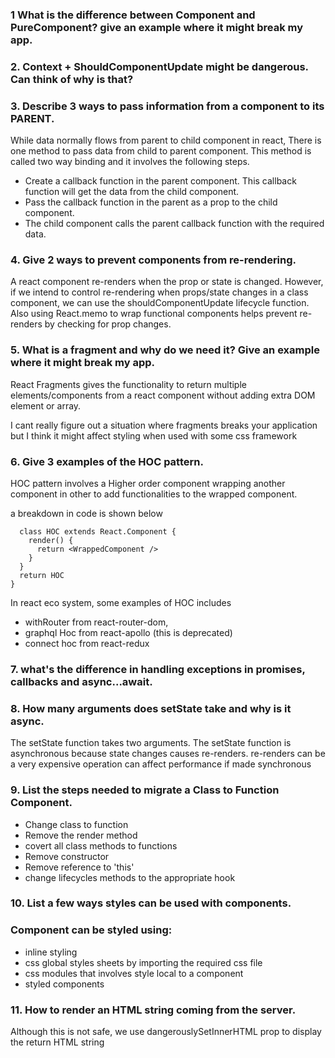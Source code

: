 ### 1 What is the difference between Component and PureComponent? give an example where it might break my app.


### 2. Context + ShouldComponentUpdate might be dangerous. Can think of why is that?


### 3. Describe 3 ways to pass information from a component to its PARENT.

 While data normally flows from parent to child component in react, There is one method to pass data from child to parent component. This method is called two way binding and it involves the following steps.

 * Create a callback function in the parent component. This callback function will get the data from the child component.
* Pass the callback function in the parent as a prop to the child component.
* The child component calls the parent callback function with the required data.

### 4. Give 2 ways to prevent components from re-rendering.

A react component re-renders when the prop or state is changed. However, if we intend to control re-rendering when props/state changes in a class component, we can use the shouldComponentUpdate lifecycle function. Also using React.memo to wrap functional components helps prevent re-renders by checking for prop changes.



### 5. What is a fragment and why do we need it? Give an example where it might break my app.

React Fragments gives the functionality to return multiple elements/components from a react component without adding extra DOM element or array. 

I cant really figure out a situation where fragments breaks your application but I think it might affect styling when used with some css framework

### 6. Give 3 examples of the HOC pattern.

 HOC pattern involves a Higher order component wrapping another component in other to add functionalities to the wrapped component.
 
a breakdown in code is shown below

```const higherOrderComponent = WrappedComponent => {
  class HOC extends React.Component {
    render() {
      return <WrappedComponent />
    }
  }
  return HOC
}
```
 
  In react eco system, some examples of HOC includes 
  * withRouter from react-router-dom, 
  * graphql Hoc from react-apollo (this is deprecated)
  * connect hoc from react-redux


### 7. what's the difference in handling exceptions in promises, callbacks and async...await.

### 8. How many arguments does setState take and why is it async.

The setState function takes two arguments.
The setState function is asynchronous because state changes causes re-renders. re-renders can be a very expensive operation can affect performance if made synchronous


### 9. List the steps needed to migrate a Class to Function Component.

* Change class to function
* Remove the render method
* covert all class methods to functions
* Remove constructor
* Remove reference to 'this'
* change lifecycles methods to the appropriate hook

### 10. List a few ways styles can be used with components.

### Component can be styled using:
* inline styling
*  css  global styles sheets by importing the required css file 
*  css modules that involves style local to a component
* styled components



### 11. How to render an HTML string coming from the server.

Although this is not safe, we use dangerouslySetInnerHTML prop to display the return HTML string
